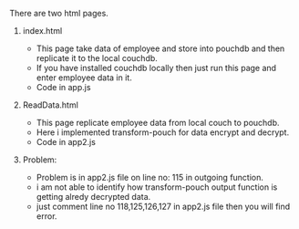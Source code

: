 There are two html pages.

1.  index.html
    - This page take data of employee and store into pouchdb and then replicate it to the local couchdb.
    - If you have installed couchdb locally then just run this page and enter employee data in it.
    - Code in app.js
  	
2.  ReadData.html
    - This page replicate employee data from local couch to pouchdb.
    - Here i implemented transform-pouch for data encrypt and decrypt.
    - Code in app2.js
    
3.  Problem:
  	- Problem is in app2.js file on line no: 115 in outgoing function.
  	- i am not able to identify how transform-pouch output function is getting alredy decrypted data.
  	- just comment line no 118,125,126,127 in app2.js file then you will find error.
	    
